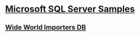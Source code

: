 # [Microsoft SQL Server Samples](microsoft-sql-server-samples.md)
## [Wide World Importers DB](./world-wide-importers/TOC.md)
